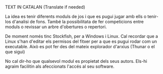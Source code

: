 TEXT IN CATALAN (Translate if needed)

La idea es tenir diferents moduls de jos i que es pugui jugar amb ells o tenir-los d'analisi de fons. 
També la possibilitata de fer competicions entre moduls o revissar un arbre d'obertures o repertori.

De moment només tinc Stockfish, per a Windows i Linux.
Cal recordar que a Linux s'han d'editar els permisos del fitxer per a que es pugui rodar com un executable.
Això es pot fer des del mateix explorador d'arxius (Thunar o el que sigui)

No cal dir-ho que qualsevol modul es propietat dels seus autors. Els-hi agraim facilitin als afeccionats
l'accés al seu software.


